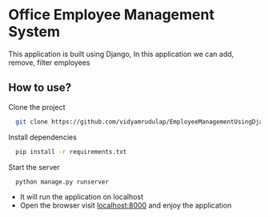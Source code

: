 
# Office Employee Management System

This application is built using Django, In this application we can add, remove, filter employees 

## How to use?

Clone the project

```bash
  git clone https://github.com/vidyamrudulap/EmployeeManagementUsingDjango/
```

Install dependencies

```bash
  pip install -r requirements.txt
```

Start the server

```bash
  python manage.py runserver
```
- It will run the application on localhost
- Open the browser visit [localhost:8000](http://localhost:8000) and enjoy the application
